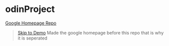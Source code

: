 # odinProject
[Google Homepage Repo](https://github.com/emilshigin/google-homepage)
>[Skip to Demo](https://emilshigin.github.io/google-homepage/)
>Made the google homepage before this repo that is why it is seperated
